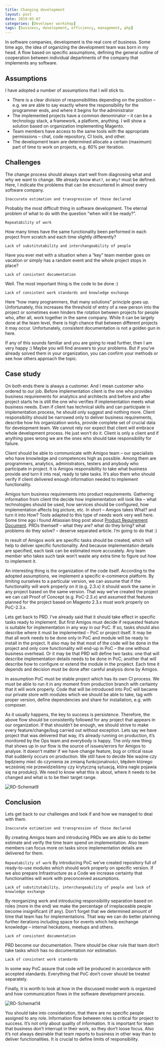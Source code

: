 ```yaml
---
title: Changing development
layout: post
date: 2019-05-07
categories: [Developer workshop]
tags: [business, development, efficiency, management, php]
---
```


In software companies, development is the real core of business. Some time ago, the idea of organizing the development team was born in my head. A flow based on specific assumptions, defining the general outline of cooperation between individual departments of the company that implements any software.

## Assumptions

I have adopted a number of assumptions that I will stick to.

* There is a clear division of responsibilities depending on the position – e.g. we are able to say exactly where the responsibility for the programmer ends, and where it begins for the administrator
* The implemented projects have a common denominator – it can be a technology stack, a framework, a platform, anything. I will show a solution based on organization implementing Magento.
* Team members have access to the same tools with the appropriate permissions – chat, code repository, CI tools, and other.
* The development team are determined allocate a certain (maximum) part of time to work on projects, e.g. 60% per iteration.

## Challenges

The change process should always start well from diagnosing what and why we want to change. We already know `What?`, so `Why?` must be defined. Here, I indicate the problems that can be encountered in almost every software company.

`Inaccurate estimation and transgression of those declared`

Probably the most difficult thing in software development. The eternal problem of what to do with the question “when will it be ready?”.

`Repeatability of work`

How many times have the same functionality been performed in each project from scratch and each time slightly differently?

`Lack of substitutability and interchangeability of people`

Have you ever met with a situation when a “key” team member goes on vacation or simply has a random event and the whole project stops in place?

`Lack of consistent documentation`

Well. The most important thing is the code to be done :)

`Lack of consistent work standards and knowledge exchange`

Here “how many programmers, that many solutions” principle goes up. Unfortunately, this increases the threshold of entry of a new person into the project or sometimes even hinders the rotation between projects for people who, after all, work together in the same company. While it can be largely done at the team level, there is high chance that between different projects it may occur. Unfortunately, consistent documentation is not a golden gun in here.

If any of this sounds familiar and you are going to read further, then I am very happy :) Maybe you will find answers to your problems. But if you’ve already solved them in your organization, you can confirm your methods or see how others approach the topic.

## Case study

On both ends there is always a customer. And I mean customer who ordered to our job. Before implementation client is the one who provides business requirements for analytics and architects and before and after project starts he is still the one who verifies if implementation meets what business needs. Even if client has technical skills and can participate in implementation process, he should only suggest and nothing more. Client responsibility should be narrowed only to deliver business requirements, describe how his organization works, provide complete set of crucial data for development team. We cannot rely nor expect that client will embrace whole development process. He just won’t do it. Client is only a client and if anything goes wrong we are the ones who should take responsibility for failure.

Client should be able to communicate with Amigos team – our specialists who have knowledge and competences high as possible. Among them are programmers, analytics, administrators, testers and anybody who participate in project. It is Amigos responsibility to take what business provide and turn it into real, ready to take tasks. It’s also them who should verify if client delivered enough information needed to implement functionality.

Amigos turn business requirements into product requirements. Gathering information from client the decide how implementation will look like – what technologies should be used, how services should be configured, how implementation affects big picture, etc. In short – Amigos takes What? and turn it into How? Tools adapted to this type of needs work very well here. Some time ago i found Atlassian blog post about [Product Requirement Document](https://pl.atlassian.com/agile/product-management/requirements). PRDs themself – what they are? what do they bring? what problems do they solve? – deserve separated article. I’m going to do that :)

In result of Amigos work are specific tasks should be created, which will help to deliver specific functionality. And because implementation details are specified, each task can be estimated more accurately. Any team member who takes such task won’t waste any extra time to figure out how to implement it.

An interesting thing is the organization of the code itself. According to the adopted assumptions, we implement a specific e-commerce platform. By limiting ourselves to a particular version, we can assume that if the functionality will work properly on it (e.g. 2.3.x) it should work the same in any project based on the same version. That way we’ve created the project we can call Proof of Concept (e.g. PoC-2.3.x) and assumed that features planned for the project based on Magento 2.3.x must work properly on PoC-2.3.x.

Lets get back to PRD. I’ve already said that it should take effect in specific tasks ready to implement. But first Amigos must decide if requested feature is suitable for implementation in any way in our PoC. If so, tasks should also describe where it must be implemented – PoC or project itself. It may be that all work needs to be done only in PoC and module will be ready to install in the project. It also may be that most of the code will be done in the project and only core functionality will end-up in PoC – the one without business overhead. Or it may be that PRD will define two tasks: one that will describe implementation details needs to be done in PoC; another that will describe how to configure or extend the module in the projekct. Each time it depends and decision must be done after careful analysis done by Amigos.

In assumption PoC must be stable project which has its own CI process. We must be able to run it in any moment from production branch with certainty that it will work properly. Code that will be introduced into PoC will became our private store with modules which we should be able to take, tag with proper version, define dependencies and share for installation, e.g. with composer.

As it usually happens, the key to success is persistence. Therefore, the above flow should be consistently followed for any project that appears in our organization. If that shouldn’t be enough, we should strive to make every feature/change/bug carried out without exception. Lets say we have project that was delivered that way, it’s already running on production, it’s monitored by the Ops team and everybody is happy. The only new thing that shows up in our flow is the source of issues/errors for Amigos to analyse. It doesn’t matter if we have change feature, bug or critical issue that suddenly occurs on production. We still have to decide Nie ważne czy będziemy mieć do czynienia ze zmianą funkcjonalności, błędem którego wcześniej nie przewidzieliśmy czy krytyczną sytuacją, która nagle pojawia się na produkcji. We need to know what this is about, where it needs to be changed and what is to be their target range.

![RD-Schemat9](/assets/RD-Schemat9.png)

## Conclusion

Lets get back to our challenges and look if and how we managed to deal with them.

`Inaccurate estimation and transgression of those declared`

By creating Amigos team and introducing PRDs we are able to do better estimate and verify the time team spend on implementation. Also team members can focus more on tasks since implementation details are delivered for them.

`Repeatability of work`
By introducing PoC we’ve created repository full of ready-to-use modules which should work properly on specific version. If we also prepare Infrastructure as a Code we increase certainty that functionalities will work with preconceived assumptions.

`Lack of substitutability, interchangeability of people and lack of knowledge exchange`

By reorganizing work and introducing responsibility separation based on roles (more in the end) we make the percentage of irreplaceable people become insignificant (if any). Don’t forget that we determined amount of time that team has for implementations. That way we can do better planning further iterations including space for events which help exchange knowledge – internal heckatons, meetups and others.

`Lack of consistent documentation`

PRD become our documentation. There should be clear rule that team don’t take tasks which has no documentation nor estimation.

`Lack of consistent work standards`

In some way PoC assure that code will be produced in accordance with accepted standards. Everything that PoC don’t cover should be treated separately.

Finally, it is worth to look at how in the discussed model work is organized and how communication flows in the software development process.

![RD-Schemat14](/assets/RD-Schemat14.png)

You should take into consideration, that there are no specific people assigned to any role. Information flow between roles is critical for project to success. It’s not only about quality of information. It is important for team that business don’t interrupt in their work, so they don’t loose focus. Also it’s not always desirable that team reports to business in other way than to deliver functionalities. It is crucial to define limits of responsibility.

